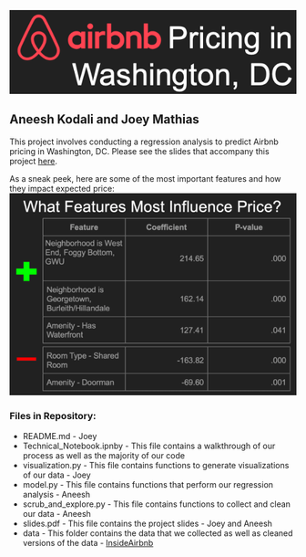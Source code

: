 ![alt text](https://github.com/josephimathias/DC_Airbnb_Project/blob/master/images/updated_header.png)
## Aneesh Kodali and Joey Mathias

This project involves conducting a regression analysis to predict Airbnb pricing in Washington, DC. Please see the slides that accompany this project [here](https://github.com/josephimathias/DC_Airbnb_Project/blob/master/slides.pdf).

As a sneak peek, here are some of the most important features and how they impact expected price:
![alt text](https://github.com/josephimathias/DC_Airbnb_Project/blob/master/images/feature_importance.png)

### Files in Repository:
* README.md - Joey
* Technical_Notebook.ipnby - This file contains a walkthrough of our process as well as the majority of our code
* visualization.py - This file contains functions to generate visualizations of our data - Joey
* model.py - This file contains functions that perform our regression analysis - Aneesh
* scrub_and_explore.py - This file contains functions to collect and clean our data - Aneesh
* slides.pdf - This file contains the project slides - Joey and Aneesh
* data - This folder contains the data that we collected as well as cleaned versions of the data - [InsideAirbnb](http://insideairbnb.com/get-the-data.html)
